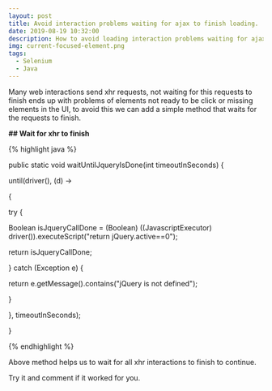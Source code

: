 ```yaml
---
layout: post
title: Avoid interaction problems waiting for ajax to finish loading.
date: 2019-08-19 10:32:00
description: How to avoid loading interaction problems waiting for ajax to finish loading.
img: current-focused-element.png
tags:
  - Selenium
  - Java
---
```


Many web interactions send xhr requests, not waiting for this requests to finish ends up with problems of elements not ready to be click or missing elements in the UI, to avoid this we can add a simple method that waits for the requests to finish.

**\#\# Wait for xhr to finish**

{% highlight java %}

public static void waitUntilJqueryIsDone(int timeoutInSeconds) \{

until(driver(), (d) -&gt;

\{

try \{

Boolean isJqueryCallDone = (Boolean) ((JavascriptExecutor) driver()).executeScript("return jQuery.active==0");

return isJqueryCallDone;

\} catch (Exception e) \{

return e.getMessage().contains("jQuery is not defined");

\}

\}, timeoutInSeconds);

\}

{% endhighlight %}

Above method helps us to wait for all xhr interactions to finish to continue.

Try it and comment if it worked for you.